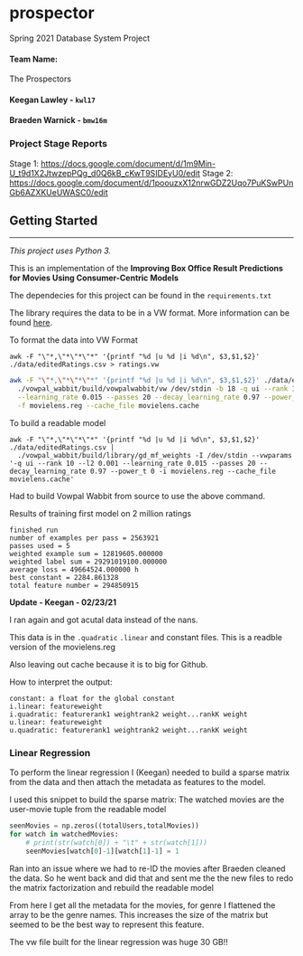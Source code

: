 # prospector
Spring 2021 Database System Project

#### Team Name: 
The Prospectors
#### Keegan Lawley - `kwl17`
#### Braeden Warnick - `bmw16m`


### Project Stage Reports
Stage 1: https://docs.google.com/document/d/1m9Min-U_t9d1X2JtwzepPQg_d0Q6kB_cKwT9SIDEyU0/edit
Stage 2: https://docs.google.com/document/d/1poouzxX12nrwGDZ2Uqo7PuKSwPUnGb6AZXKUeUWASC0/edit


## Getting Started
---

<i>This project uses Python 3.</i>

This is an implementation of the <strong>Improving Box Office Result Predictions for Movies Using Consumer-Centric Models</strong>

The dependecies for this project can be found in the `requirements.txt`

The library requires the data to be in a VW format. More information can be found [here](https://github.com/VowpalWabbit/vowpal_wabbit/wiki/Input-format).


To format the data into VW Format
```
awk -F "\"*,\"*\"*\"*" '{printf "%d |u %d |i %d\n", $3,$1,$2}' ./data/editedRatings.csv > ratings.vw
```

```bash
awk -F "\"*,\"*\"*\"*" '{printf "%d |u %d |i %d\n", $3,$1,$2}' ./data/editedRatings.csv | \
  ./vowpal_wabbit/build/vowpalwabbit/vw /dev/stdin -b 18 -q ui --rank 10 --l2 0.001 \
  --learning_rate 0.015 --passes 20 --decay_learning_rate 0.97 --power_t 0 \
  -f movielens.reg --cache_file movielens.cache
```

To build a readable model 
```
awk -F "\"*,\"*\"*\"*" '{printf "%d |u %d |i %d\n", $3,$1,$2}' ./data/editedRatings.csv | 
  ./vowpal_wabbit/build/library/gd_mf_weights -I /dev/stdin --vwparams '-q ui --rank 10 --l2 0.001 --learning_rate 0.015 --passes 20 --decay_learning_rate 0.97 --power_t 0 -i movielens.reg --cache_file movielens.cache' 
```

Had to build Vowpal Wabbit from source to use the above command.

Results of training first model on 2 million ratings

```
finished run
number of examples per pass = 2563921
passes used = 5
weighted example sum = 12819605.000000
weighted label sum = 29291019100.000000
average loss = 49664524.000000 h
best constant = 2284.861328
total feature number = 294850915
```

<strong>Update - Keegan - 02/23/21</strong>

I ran again and got acutal data instead of the nans.

This data is in the `.quadratic` `.linear` and constant files. 
This is a readble version of the movielens.reg

Also leaving out cache because it is to big for Github.

How to interpret the output: 

```
constant: a float for the global constant
i.linear: featureweight
i.quadratic: featurerank1 weightrank2 weight...rankK weight
u.linear: featureweight
u.quadratic: featurerank1 weightrank2 weight...rankK weight
```

### Linear Regression 

To perform the linear regression I (Keegan) needed to build a sparse matrix from the data and then attach the metadata as features to the model.

I used this snippet to build the sparse matrix: 
The watched movies are the user-movie tuple from the readable model 
```python
seenMovies = np.zeros((totalUsers,totalMovies))
for watch in watchedMovies:
    # print(str(watch[0]) + "\t" + str(watch[1]))
    seenMovies[watch[0]-1][watch[1]-1] = 1
```

Ran into an issue where we had to re-ID the movies after Braeden cleaned the data. So he went back and did that and sent me the the new files to redo the matrix factorization and rebuild the readable model

From here I get all the metadata for the movies, for genre I flattened the array to be the genre names. This increases the size of the matrix but seemed to be the best way to represent this feature. 


The vw file built for the linear regression was huge 30 GB!!